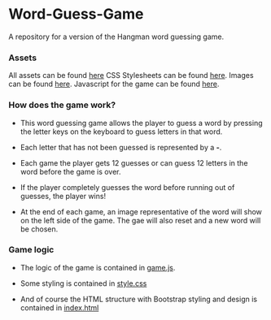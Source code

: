 # Word-Guess-Game

A repository for a version of the Hangman word guessing game.

### Assets

All assets can be found [here](assets)
CSS Stylesheets can be found [here](assets/css).
Images can be found [here](assets/images).
Javascript for the game can be found [here](assets/js/game.js).

### How does the game work?

* This word guessing game allows the player to guess a word by pressing the letter keys on the keyboard to guess letters in that word. 

* Each letter that has not been guessed is represented by a **-**. 

* Each game the player gets 12 guesses or can guess 12 letters in the word before the game is over. 

* If the player completely guesses the word before running out of guesses, the player wins! 

* At the end of each game, an image representative of the word will show on the left side of the game. The gae will also reset and a new word will be chosen.

### Game logic

 * The logic of the game is contained in [game.js](assets/js/game.js).

 * Some styling is contained in [style.css](assets/css/style.css)

 * And of course the HTML structure with Bootstrap styling and design is contained in [index.html](index.html)